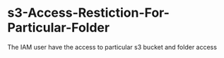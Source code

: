 # s3-Access-Restiction-For-Particular-Folder
The IAM user have the access to particular s3 bucket and folder access
